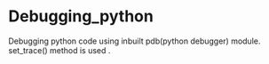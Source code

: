 # Debugging_python
Debugging python code using inbuilt pdb(python debugger) module.
set_trace() method is used . 
